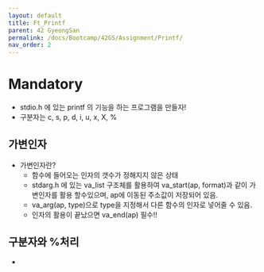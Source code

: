```yaml
---
layout: default
title: Ft_Printf
parent: 42 GyeongSan
permalink: /docs/Bootcamp/42GS/Assignment/Printf/
nav_order: 2
---
```



# Mandatory
* stdio.h 에 있는 printf 의 기능을 하는 프로그램을 만들자!
* 구분자는 c, s, p, d, i, u, x, X, %

## 가변인자
* 가변인자란?
    - 함수에 들어오는 인자의 갯수가 정해지지 않은 상태
    - stdarg.h 에 있는 va_list 구조체를 활용하여 va_start(ap, format)과 같이 가변인자를 활용 할수있으며, ap에 이동된 주소값이 저장되어 있음.
    - va_arg(ap, type)으로 type을 지정해서 다른 함수의 인자로 넣어줄 수 있음.
    - 인자의 활용이 끝났으면 va_end(ap) 필수!!

## 구분자와 %처리
* 